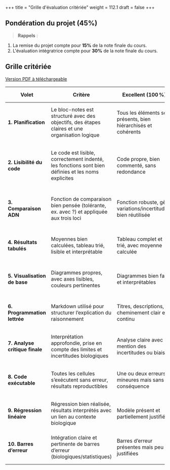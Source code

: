 +++
title = "Grille d'évaluation critériée"
weight = 112.1
draft = false
+++

## Pondération du projet (45%)

> **Rappels** : 
1. La remise du projet compte pour **15%** de la note finale du cours.
2. L'évaluation intégratrice compte pour **30%** de la note finale du cours.


## Grille critériée

[Version PDF à téléchargeable](../../semaine15/grille_correction.pdf)


| Volet                          | Critère                                                                                            | Excellent (100 %)                                               | Satisfaisant (75 %)                                               | Partiel (50 %)                                                    | Insuffisant (0-25 %)                                                    | /xx |
| ------------------------------ | -------------------------------------------------------------------------------------------------- | --------------------------------------------------------------- | ----------------------------------------------------------------- | ----------------------------------------------------------------- | ----------------------------------------------------------------------- | --- |
| **1. Planification**           | Le bloc-notes est structuré avec des objectifs, des étapes claires et une organisation logique     | Tous les éléments sont présents, bien hiérarchisés et cohérents | Présence de la plupart des éléments, organisation générale claire | Organisation présente mais confuse ou incomplète                  | Aucune planification apparente                                          | /10 |
| **2. Lisibilité du code**        | Le code est lisible, correctement indenté, les fonctions sont bien définies et les noms explicites | Code propre, bien commenté, sans redondance                     | Code globalement clair avec peu d’erreurs ou incohérences         | Fonctions peu claires ou redondantes, erreurs de logique mineures | Code difficile à suivre, fonctions inutilisables ou syntaxe défaillante | /15 |
| **3. Comparaison ADN**         | Fonction de comparaison bien pensée (tolérante, ex. avec ?) et appliquée aux trois loci            | Fonction robuste, gère variations/incertitudes, bien réutilisée | Fonction correcte mais pas optimisée, application partielle       | Fonction rigide ou trop simple, partiellement utilisée            | Aucune fonction claire ou mal utilisée                                  | /10 |
| **4. Résultats tabulés**       | Moyennes bien calculées, tableau trié, lisible et interprétable                                    | Tableau complet et trié, avec moyenne calculée                  | Tableau lisible mais sans tri ou calculs partiels                 | Tableau confus ou incomplet                                       | Aucun tableau fonctionnel                                               | /10 |
| **5. Visualisation de base**   | Diagrammes propres, avec axes lisibles, couleurs pertinentes                                       | Diagrammes bien faits et interprétables                         | Diagramme présent mais peu lisible ou non personnalisé            | Diagramme brouillon ou ininterprétable                            | Aucun diagramme                                                         | /10 |
| **6. Programmation lettrée**   | Markdown utilisé pour structurer l’explication du raisonnement                                     | Titres, descriptions, cheminement clair et continu              | Explications présentes mais parfois floues ou manquantes          | Peu ou pas d’explication, structure désorganisée                  | Aucune cellule explicative                                              | /10 |
| **7. Analyse critique finale** | Interprétation approfondie, prise en compte des limites et incertitudes biologiques                | Analyse claire avec mention des incertitudes ou biais           | Analyse partielle, peu critique ou très générale                  | Aucune réelle interprétation, simple répétition du résultat       | Aucune conclusion                                                       | /5 |
| **8. Code exécutable**         | Toutes les cellules s’exécutent sans erreur, résultats reproductibles                              | Une ou deux erreurs mineures mais sans conséquence              | Plusieurs erreurs gênantes, parfois bloquantes                    | Le code ne fonctionne pas sans corrections majeures               | Aucun code exécutable                                                   | /10  |
| **9. Régression linéaire**     | Régression bien réalisée, résultats interprétés avec un lien au contexte biologique                | Modèle présent et partiellement justifié                        | Régression présente mais mal appliquée ou sans analyse            | Régression maladroite ou déconnectée du sujet                     | Absente                                                                 | /10 |
| **10. Barres d’erreur**        | Intégration claire et pertinente de barres d’erreur (biologiques/statistiques)                     | Barres d’erreur présentes mais peu justifiées                   | Présentes mais incomplètes ou inappropriées                       | Présence symbolique ou hors sujet                                 | Aucune barre d’erreur                                                   | /10 |

